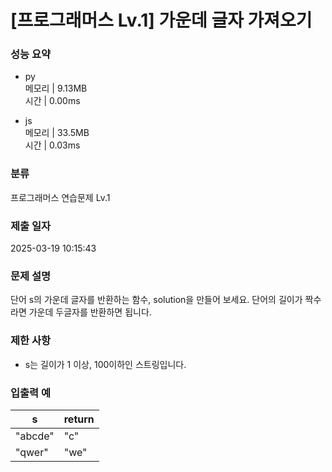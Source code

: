 # [프로그래머스 Lv.1] 가운데 글자 가져오기

### 성능 요약

- py  
  메모리 | 9.13MB  
  시간 | 0.00ms

- js  
  메모리 | 33.5MB  
  시간 | 0.03ms

### 분류

프로그래머스 연습문제 Lv.1

### 제출 일자

2025-03-19 10:15:43

### 문제 설명

단어 s의 가운데 글자를 반환하는 함수, solution을 만들어 보세요. 단어의 길이가 짝수라면 가운데 두글자를 반환하면 됩니다.

### 제한 사항

- s는 길이가 1 이상, 100이하인 스트링입니다.

### 입출력 예

| s       | return |
| ------- | ------ |
| "abcde" | "c"    |
| "qwer"  | "we"   |
